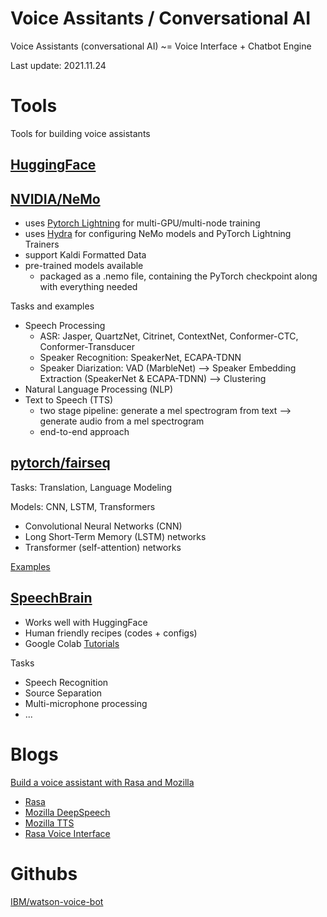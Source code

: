 # Voice Assitants / Conversational AI
Voice Assistants (conversational AI) ~= Voice Interface + Chatbot Engine

Last update: 2021.11.24

# Tools
Tools for building voice assistants

## [HuggingFace](https://huggingface.co/)

## [NVIDIA/NeMo](https://github.com/NVIDIA/NeMo)
- uses [Pytorch Lightning](https://github.com/PyTorchLightning/pytorch-lightning) for multi-GPU/multi-node training
- uses [Hydra](https://github.com/facebookresearch/hydra) for configuring NeMo models and PyTorch Lightning Trainers
- support Kaldi Formatted Data
- pre-trained models available
  - packaged as a .nemo file, containing the PyTorch checkpoint along with everything needed

Tasks and examples
- Speech Processing
  - ASR: Jasper, QuartzNet, Citrinet, ContextNet, Conformer-CTC, Conformer-Transducer
  - Speaker Recognition: SpeakerNet, ECAPA-TDNN
  - Speaker Diarization: VAD (MarbleNet) --> Speaker Embedding Extraction (SpeakerNet & ECAPA-TDNN) --> Clustering
- Natural Language Processing (NLP)
- Text to Speech (TTS)
  - two stage pipeline: generate a mel spectrogram from text --> generate audio from a mel spectrogram
  - end-to-end approach

## [pytorch/fairseq](https://github.com/pytorch/fairseq)
Tasks: Translation, Language Modeling

Models: CNN, LSTM, Transformers
- Convolutional Neural Networks (CNN)
- Long Short-Term Memory (LSTM) networks
- Transformer (self-attention) networks

[Examples](https://github.com/pytorch/fairseq/tree/main/examples)

## [SpeechBrain](https://speechbrain.github.io/)
- Works well with HuggingFace
- Human friendly recipes (codes + configs)
- Google Colab [Tutorials](https://speechbrain.github.io/tutorial_advanced.html)

Tasks
- Speech Recognition
- Source Separation
- Multi-microphone processing
- ...


# Blogs
[Build a voice assistant with Rasa and Mozilla](https://rasa.com/blog/how-to-build-a-voice-assistant-with-open-source-rasa-and-mozilla-tools/)
- [Rasa](https://github.com/RasaHQ/rasa)
- [Mozilla DeepSpeech](https://github.com/mozilla/DeepSpeech)
- [Mozilla TTS](https://github.com/mozilla/TTS)
- [Rasa Voice Interface](https://github.com/RasaHQ/rasa-voice-interface)

# Githubs
[IBM/watson-voice-bot](https://github.com/IBM/watson-voice-bot)

